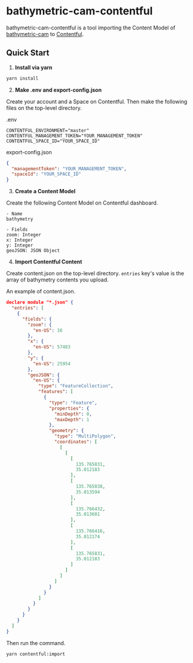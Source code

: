 # bathymetric-cam-contentful

bathymetric-cam-contentful is a tool importing the Content Model of [bathymetric-cam](https://github.com/bathymetric-cam) to [Contentful](https://www.contentful.com).

## Quick Start

1. **Install via yarn**

```bash
yarn install
```

2. **Make .env and export-config.json**

Create your account and a Space on Contentful.
Then make the following files on the top-level directory.

.env
```env
CONTENTFUL_ENVIRONMENT="master"
CONTENTFUL_MANAGEMENT_TOKEN="YOUR_MANAGEMENT_TOKEN"
CONTENTFUL_SPACE_ID="YOUR_SPACE_ID"
```

export-config.json
```json
{
  "managementToken": "YOUR_MANAGEMENT_TOKEN",
  "spaceId": "YOUR_SPACE_ID"
}
```

3. **Create a Content Model**

Create the following Content Model on Contentful dashboard.

```
- Name
bathymetry

- Fields
zoom: Integer
x: Integer
y: Integer
geoJSON: JSON Object
```

4. **Import Contentful Content**

Create content.json on the top-level directory.
`entries` key's value is the array of bathymetry contents you upload.

An example of content.json.
```content.json
declare module "*.json" {
  "entries": [
    {
      "fields": {
        "zoom": {
          "en-US": 16
        },
        "x": {
          "en-US": 57483
        },
        "y": {
          "en-US": 25954
        },
        "geoJSON": {
          "en-US": {
            "type": "FeatureCollection",
            "features": [
              {
                "type": "Feature",
                "properties": {
                  "minDepth": 0,
                  "maxDepth": 1
                },
                "geometry": {
                  "type": "MultiPolygon",
                  "coordinates": [
                    [
                      [
                        [
                          135.765831,
                          35.012183
                        ],
                        [
                          135.765838,
                          35.013594
                        ],
                        [
                          135.766432,
                          35.013601
                        ],
                        [
                          135.766416,
                          35.012174
                        ],
                        [
                          135.765831,
                          35.012183
                        ]
                      ]
                    ]
                  ]
                }
              }
            ]
          }
        }
      }
    }
  ]
}
```

Then run the command.

```shell
yarn contentful:import
```